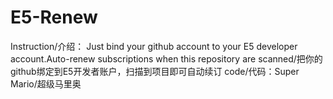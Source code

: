 # E5-Renew 
Instruction/介绍：
Just bind your github account to your E5 developer account.Auto-renew subscriptions when this repository are scanned/把你的github绑定到E5开发者账户，扫描到项目即可自动续订
code/代码：Super Mario/超级马里奥
